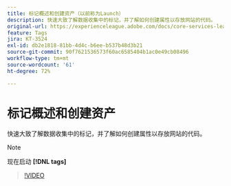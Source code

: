 ```yaml
---
title: 标记概述和创建资产（以前称为Launch）
description: 快速大致了解数据收集中的标记，并了解如何创建属性以存放网站的代码。
original-url: https://experienceleague.adobe.com/docs/core-services-learn/tutorials/launch-web/launch-overview-and-creating-properties.html
feature: Tags
jira: KT-3524
exl-id: db2e1818-81bb-4d4c-b6ee-b537b48d3b21
source-git-commit: 90f7621536573f60ac6585404b1ac0e49cb08496
workflow-type: tm+mt
source-wordcount: '61'
ht-degree: 72%

---
```


# 标记概述和创建资产

快速大致了解数据收集中的标记，并了解如何创建属性以存放网站的代码。

>[!NOTE]
>
> 现在启动 **[!DNL tags]**

>[!VIDEO](https://video.tv.adobe.com/v/28727/?quality=12&learn=on)
